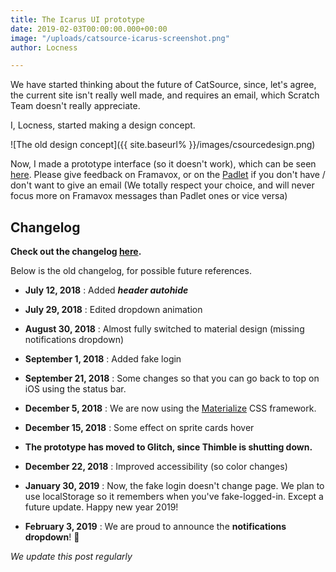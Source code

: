 ```yaml
---
title: The Icarus UI prototype
date: 2019-02-03T00:00:00.000+00:00
image: "/uploads/catsource-icarus-screenshot.png"
author: Locness

---
```

We have started thinking about the future of CatSource, since, let's agree, the current site isn't really well made, and requires an email, which Scratch Team doesn't really appreciate.

I, Locness, started making a design concept.

!\[The old design concept\]({{ site.baseurl% }}/images/csourcedesign.png)

Now, I made a prototype interface (so it doesn't work), which can be seen [here](https://icarus-ui-test.glitch.me). Please give feedback on Framavox, or on the [Padlet](https://padlet.com/csource/main)  if you don't have / don't want to give an email (We totally respect your choice, and will never focus more on Framavox messages than Padlet ones or vice versa)

## Changelog

**Check out the changelog [here](https://headwayapp.co/catsource-icarus-prototype-changelog).**

Below is the old changelog, for possible future references.

* **July 12, 2018** : Added ***header autohide***

* **July 29, 2018** : Edited dropdown animation

* **August 30, 2018** : Almost fully switched to material design (missing notifications dropdown)

* **September 1, 2018** : Added fake login

* **September 21, 2018** : Some changes so that you can go back to top on iOS using the status bar.

* **December 5, 2018** : We are now using the [Materialize](https://materializecss.com) CSS framework.

* **December 15, 2018** : Some effect on sprite cards hover

* **The prototype has moved to Glitch, since Thimble is shutting down.**

* **December 22, 2018** : Improved accessibility (so color changes)

* **January 30, 2019** : Now, the fake login doesn't change page. We plan to use localStorage so it remembers when you've fake-logged-in. Except a future update. Happy new year 2019!

* **February 3, 2019** : We are proud to announce the **notifications dropdown**! 🎉

*We update this post regularly*